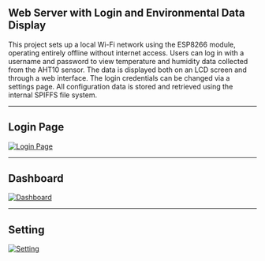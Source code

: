 
##  Web Server with Login and Environmental Data Display


This project sets up a local Wi-Fi network using the ESP8266 module, operating entirely offline without internet access. Users can log in with a username and password to view temperature and humidity data collected from the AHT10 sensor. The data is displayed both on an LCD screen and through a web interface. The login credentials can be changed via a settings page. All configuration data is stored and retrieved using the internal SPIFFS file system.

---
## Login Page
[![Login Page](https://i.postimg.cc/dtD8LDX3/Screenshot-2025-05-08-223913.png)](https://postimg.cc/VdQShszP)

---
## Dashboard
[![Dashboard](https://i.postimg.cc/HxpMHLXp/Screenshot-2025-05-08-223929.png)](https://postimg.cc/3ycNFYt6)

---
## Setting
[![Setting](https://i.postimg.cc/qqqChZ1S/Screenshot-2025-05-08-223943.png)](https://postimg.cc/JHwhSKV5)



